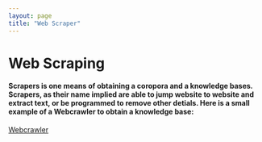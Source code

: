 ```yaml
---
layout: page
title: "Web Scraper"
---
```

# Web Scraping
#### Scrapers is one means of obtaining a coropora and a knowledge bases. Scrapers, as their name implied are able to jump website to website and extract text, or be programmed to remove other detials. Here is a small example of a Webcrawler to obtain a knowledge base:
[Webcrawler](https://github.com/jacobvillegas/NLP_Portfolio/tree/main/WebCrawler)
